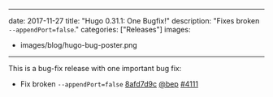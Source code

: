
---
date: 2017-11-27
title: "Hugo 0.31.1: One Bugfix!"
description: "Fixes broken `--appendPort=false`."
categories: ["Releases"]
images:
- images/blog/hugo-bug-poster.png

---
	
This is a bug-fix release with one important bug fix:

* Fix broken `--appendPort=false` [8afd7d9c](https://github.com/gohugoio/hugo/commit/8afd7d9ceb0d168300e3399c6e87a355a88c9a28) [@bep](https://github.com/bep) [#4111](https://github.com/gohugoio/hugo/issues/4111)





